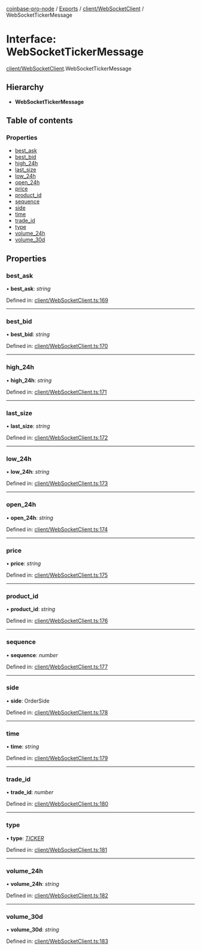 [coinbase-pro-node](../../README.md) / [Exports](../../modules.md) / [client/WebSocketClient](../../modules/client_websocketclient.md) / WebSocketTickerMessage

# Interface: WebSocketTickerMessage

[client/WebSocketClient](../../modules/client_websocketclient.md).WebSocketTickerMessage

## Hierarchy

- **WebSocketTickerMessage**

## Table of contents

### Properties

- [best_ask](websocketclient.websockettickermessage.md#best_ask)
- [best_bid](websocketclient.websockettickermessage.md#best_bid)
- [high_24h](websocketclient.websockettickermessage.md#high_24h)
- [last_size](websocketclient.websockettickermessage.md#last_size)
- [low_24h](websocketclient.websockettickermessage.md#low_24h)
- [open_24h](websocketclient.websockettickermessage.md#open_24h)
- [price](websocketclient.websockettickermessage.md#price)
- [product_id](websocketclient.websockettickermessage.md#product_id)
- [sequence](websocketclient.websockettickermessage.md#sequence)
- [side](websocketclient.websockettickermessage.md#side)
- [time](websocketclient.websockettickermessage.md#time)
- [trade_id](websocketclient.websockettickermessage.md#trade_id)
- [type](websocketclient.websockettickermessage.md#type)
- [volume_24h](websocketclient.websockettickermessage.md#volume_24h)
- [volume_30d](websocketclient.websockettickermessage.md#volume_30d)

## Properties

### best_ask

• **best_ask**: _string_

Defined in: [client/WebSocketClient.ts:169](https://github.com/bennycode/coinbase-pro-node/blob/bf1bcdd/src/client/WebSocketClient.ts#L169)

---

### best_bid

• **best_bid**: _string_

Defined in: [client/WebSocketClient.ts:170](https://github.com/bennycode/coinbase-pro-node/blob/bf1bcdd/src/client/WebSocketClient.ts#L170)

---

### high_24h

• **high_24h**: _string_

Defined in: [client/WebSocketClient.ts:171](https://github.com/bennycode/coinbase-pro-node/blob/bf1bcdd/src/client/WebSocketClient.ts#L171)

---

### last_size

• **last_size**: _string_

Defined in: [client/WebSocketClient.ts:172](https://github.com/bennycode/coinbase-pro-node/blob/bf1bcdd/src/client/WebSocketClient.ts#L172)

---

### low_24h

• **low_24h**: _string_

Defined in: [client/WebSocketClient.ts:173](https://github.com/bennycode/coinbase-pro-node/blob/bf1bcdd/src/client/WebSocketClient.ts#L173)

---

### open_24h

• **open_24h**: _string_

Defined in: [client/WebSocketClient.ts:174](https://github.com/bennycode/coinbase-pro-node/blob/bf1bcdd/src/client/WebSocketClient.ts#L174)

---

### price

• **price**: _string_

Defined in: [client/WebSocketClient.ts:175](https://github.com/bennycode/coinbase-pro-node/blob/bf1bcdd/src/client/WebSocketClient.ts#L175)

---

### product_id

• **product_id**: _string_

Defined in: [client/WebSocketClient.ts:176](https://github.com/bennycode/coinbase-pro-node/blob/bf1bcdd/src/client/WebSocketClient.ts#L176)

---

### sequence

• **sequence**: _number_

Defined in: [client/WebSocketClient.ts:177](https://github.com/bennycode/coinbase-pro-node/blob/bf1bcdd/src/client/WebSocketClient.ts#L177)

---

### side

• **side**: OrderSide

Defined in: [client/WebSocketClient.ts:178](https://github.com/bennycode/coinbase-pro-node/blob/bf1bcdd/src/client/WebSocketClient.ts#L178)

---

### time

• **time**: _string_

Defined in: [client/WebSocketClient.ts:179](https://github.com/bennycode/coinbase-pro-node/blob/bf1bcdd/src/client/WebSocketClient.ts#L179)

---

### trade_id

• **trade_id**: _number_

Defined in: [client/WebSocketClient.ts:180](https://github.com/bennycode/coinbase-pro-node/blob/bf1bcdd/src/client/WebSocketClient.ts#L180)

---

### type

• **type**: [_TICKER_](../../enums/client/websocketclient.websocketresponsetype.md#ticker)

Defined in: [client/WebSocketClient.ts:181](https://github.com/bennycode/coinbase-pro-node/blob/bf1bcdd/src/client/WebSocketClient.ts#L181)

---

### volume_24h

• **volume_24h**: _string_

Defined in: [client/WebSocketClient.ts:182](https://github.com/bennycode/coinbase-pro-node/blob/bf1bcdd/src/client/WebSocketClient.ts#L182)

---

### volume_30d

• **volume_30d**: _string_

Defined in: [client/WebSocketClient.ts:183](https://github.com/bennycode/coinbase-pro-node/blob/bf1bcdd/src/client/WebSocketClient.ts#L183)
